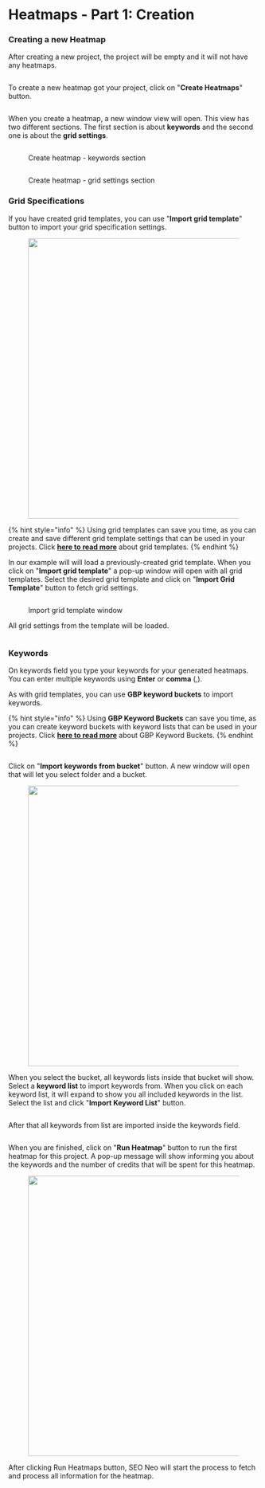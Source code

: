 # Heatmaps - Part 1: Creation

### Creating a new Heatmap

After creating a new project, the project will be empty and it will not have any heatmaps.

<figure><img src="../../.gitbook/assets/heatmaps-1 (1).png" alt=""><figcaption></figcaption></figure>

To create a new heatmap got your project, click on "**Create Heatmaps**" button.

<figure><img src="../../.gitbook/assets/create-heatmap-button.png" alt=""><figcaption></figcaption></figure>

When you create a heatmap, a new window view will open. This view has two different sections. The first section is about **keywords** and the second one is about the **grid settings**.

<figure><img src="../../.gitbook/assets/create-heatmap-1.png" alt=""><figcaption><p>Create heatmap - keywords section</p></figcaption></figure>

<figure><img src="../../.gitbook/assets/create-heatmap-2.png" alt=""><figcaption><p>Create heatmap - grid settings section</p></figcaption></figure>

### Grid Specifications

If you have created grid templates, you can use "**Import grid template**" button to import your grid specification settings.

<figure><img src="../../.gitbook/assets/import-grid-template-button.png" alt="" width="563"><figcaption></figcaption></figure>

{% hint style="info" %}
Using grid templates can save you time, as you can create and save different grid template settings that can be used in your projects. Click [**here to read more**](grid-templates.md) about grid templates.
{% endhint %}

In our example will will load a previously-created grid template. When you click on "**Import grid template**" a pop-up window will open with all grid templates. Select the desired grid template and click on "**Import Grid Template**" button to fetch grid settings.

<figure><img src="../../.gitbook/assets/grid-settings.png" alt=""><figcaption><p>Import grid template window</p></figcaption></figure>

All grid settings from the template will be loaded.

<figure><img src="../../.gitbook/assets/grid-settings-loaded.png" alt=""><figcaption></figcaption></figure>

### Keywords

On keywords field you type your keywords for your generated heatmaps. You can enter multiple keywords using **Enter** or **comma** (,).

As with grid templates, you can use **GBP keyword buckets** to import keywords.

{% hint style="info" %}
Using **GBP Keyword Buckets** can save you time, as you can create keyword buckets with keyword lists that can be used in your projects. Click [**here to read more**](gbp-keyword-buckets/) about GBP Keyword Buckets.
{% endhint %}

<figure><img src="../../.gitbook/assets/heatmap-keywords-import.png" alt=""><figcaption></figcaption></figure>

Click on "**Import keywords from bucket**" button. A new window will open that will let you select folder and a bucket.

<figure><img src="../../.gitbook/assets/import-bucket-folder.png" alt="" width="563"><figcaption></figcaption></figure>

When you select the bucket, all keywords lists inside that bucket will show. Select a **keyword list** to import keywords from. When you click on each keyword list, it will expand to show you all included keywords in the list. Select the list and click "**Import Keyword List**" button.

<figure><img src="../../.gitbook/assets/import-bucket-list.png" alt=""><figcaption></figcaption></figure>

After that all keywords from list are imported inside the keywords field.

<figure><img src="../../.gitbook/assets/import-bucket-list-2.png" alt=""><figcaption></figcaption></figure>

When you are finished, click on "**Run Heatmap**" button to run the first heatmap for this project. A pop-up message will show informing you about the keywords and the number of credits that will be spent for this heatmap.

<figure><img src="../../.gitbook/assets/run heatmap.png" alt="" width="563"><figcaption></figcaption></figure>

After clicking Run Heatmaps button, SEO Neo will start the process to fetch and process all information for the heatmap.
